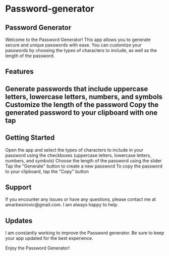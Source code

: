 # Password-generator

<h2>Password Generator</h2>
Welcome to the Password Generator! This app allows you to generate secure and unique passwords with ease. You can customize your passwords by choosing the types of characters to include, as well as the length of the password.

<h2>Features<h2>
Generate passwords that include uppercase letters, lowercase letters, numbers, and symbols
Customize the length of the password
Copy the generated password to your clipboard with one tap

<h2>Getting Started</h2>

Open the app and select the types of characters to include in your password using the checkboxes (uppercase letters, lowercase letters, numbers, and symbols)
Choose the length of the password using the slider
Tap the "Generate" button to create a new password
To copy the password to your clipboard, tap the "Copy" button

<h2>Support</h2>
If you encounter any issues or have any questions, please contact me at amarbesirovic@gmail.com. I am always happy to help.

<h2>Updates</h2>
I am constantly working to improve the Password generator. Be sure to keep your app updated for the best experience.

Enjoy the Password Generator!
